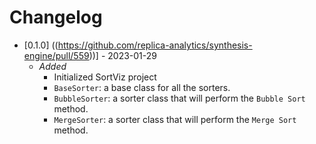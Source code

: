 # Changelog

- [0.1.0] ((https://github.com/replica-analytics/synthesis-engine/pull/559))] - 2023-01-29
  - *Added*
    - Initialized SortViz project
    - `BaseSorter`: a base class for all the sorters.
    - `BubbleSorter`: a sorter class that will perform the `Bubble Sort` method.
    - `MergeSorter`: a sorter class that will perform the `Merge Sort` method.